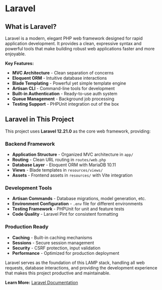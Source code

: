 # Laravel

## What is Laravel?

Laravel is a modern, elegant PHP web framework designed for rapid application development. It provides a clean, expressive syntax and powerful tools that make building robust web applications faster and more enjoyable.

**Key Features:**

- **MVC Architecture** - Clean separation of concerns
- **Eloquent ORM** - Intuitive database interactions
- **Blade Templating** - Powerful yet simple template engine
- **Artisan CLI** - Command-line tools for development
- **Built-in Authentication** - Ready-to-use auth system
- **Queue Management** - Background job processing
- **Testing Support** - PHPUnit integration out of the box

## Laravel in This Project

This project uses **Laravel 12.21.0** as the core web framework, providing:

### Backend Framework

- **Application Structure** - Organized MVC architecture in `app/`
- **Routing** - Clean URL routing in `routes/web.php`
- **Database Layer** - Eloquent ORM with MariaDB 10.11
- **Views** - Blade templates in `resources/views/`
- **Assets** - Frontend assets in `resources/` with Vite integration

### Development Tools

- **Artisan Commands** - Database migrations, model generation, etc.
- **Environment Configuration** - `.env` file for different environments
- **Testing Framework** - PHPUnit for unit and feature tests
- **Code Quality** - Laravel Pint for consistent formatting

### Production Ready

- **Caching** - Built-in caching mechanisms
- **Sessions** - Secure session management
- **Security** - CSRF protection, input validation
- **Performance** - Optimized for production deployment

Laravel serves as the foundation of this LAMP stack, handling all web requests, database interactions, and providing the development experience that makes this project productive and maintainable.

**Learn More:** [Laravel Documentation](https://laravel.com/docs)
